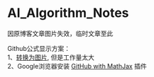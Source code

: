 # AI_Algorithm_Notes
 
因原博客文章图片失效，临时文章至此
 
Github公式显示方案：<br/>
1、[转换为图片](https://www.jianshu.com/p/c169599726e1), 但是工作量太大 <br/>
2、Google浏览器安装 [GitHub with MathJax](https://chrome.google.com/webstore/detail/github-with-mathjax/ioemnmodlmafdkllaclgeombjnmnbima) 插件
